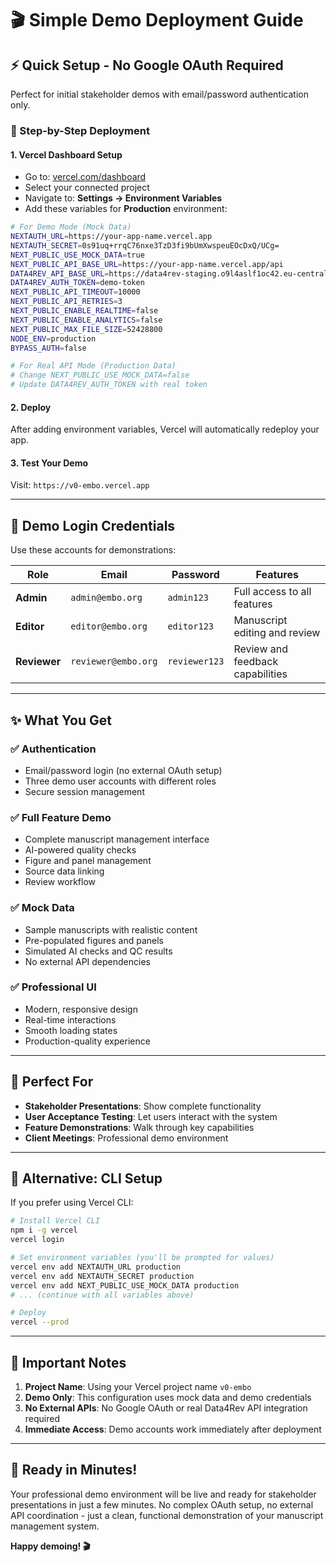 # 🎬 Simple Demo Deployment Guide

## ⚡ Quick Setup - No Google OAuth Required

Perfect for initial stakeholder demos with email/password authentication only.

### 🚀 Step-by-Step Deployment

#### 1. **Vercel Dashboard Setup**

- Go to: [vercel.com/dashboard](https://vercel.com/dashboard)
- Select your connected project
- Navigate to: **Settings → Environment Variables**
- Add these variables for **Production** environment:

```bash
# For Demo Mode (Mock Data)
NEXTAUTH_URL=https://your-app-name.vercel.app
NEXTAUTH_SECRET=0s91uq+rrqC76nxe3TzD3fi9bUmXwspeuEOcDxQ/UCg=
NEXT_PUBLIC_USE_MOCK_DATA=true
NEXT_PUBLIC_API_BASE_URL=https://your-app-name.vercel.app/api
DATA4REV_API_BASE_URL=https://data4rev-staging.o9l4aslf1oc42.eu-central-1.cs.amazonlightsail.com/api
DATA4REV_AUTH_TOKEN=demo-token
NEXT_PUBLIC_API_TIMEOUT=10000
NEXT_PUBLIC_API_RETRIES=3
NEXT_PUBLIC_ENABLE_REALTIME=false
NEXT_PUBLIC_ENABLE_ANALYTICS=false
NEXT_PUBLIC_MAX_FILE_SIZE=52428800
NODE_ENV=production
BYPASS_AUTH=false

# For Real API Mode (Production Data)
# Change NEXT_PUBLIC_USE_MOCK_DATA=false
# Update DATA4REV_AUTH_TOKEN with real token
```

#### 2. **Deploy**

After adding environment variables, Vercel will automatically redeploy your app.

#### 3. **Test Your Demo**

Visit: `https://v0-embo.vercel.app`

---

## 👥 Demo Login Credentials

Use these accounts for demonstrations:

| Role         | Email               | Password      | Features                         |
| ------------ | ------------------- | ------------- | -------------------------------- |
| **Admin**    | `admin@embo.org`    | `admin123`    | Full access to all features      |
| **Editor**   | `editor@embo.org`   | `editor123`   | Manuscript editing and review    |
| **Reviewer** | `reviewer@embo.org` | `reviewer123` | Review and feedback capabilities |

---

## ✨ What You Get

### ✅ **Authentication**

- Email/password login (no external OAuth setup)
- Three demo user accounts with different roles
- Secure session management

### ✅ **Full Feature Demo**

- Complete manuscript management interface
- AI-powered quality checks
- Figure and panel management
- Source data linking
- Review workflow

### ✅ **Mock Data**

- Sample manuscripts with realistic content
- Pre-populated figures and panels
- Simulated AI checks and QC results
- No external API dependencies

### ✅ **Professional UI**

- Modern, responsive design
- Real-time interactions
- Smooth loading states
- Production-quality experience

---

## 🎯 Perfect For

- **Stakeholder Presentations**: Show complete functionality
- **User Acceptance Testing**: Let users interact with the system
- **Feature Demonstrations**: Walk through key capabilities
- **Client Meetings**: Professional demo environment

---

## 🔧 Alternative: CLI Setup

If you prefer using Vercel CLI:

```bash
# Install Vercel CLI
npm i -g vercel
vercel login

# Set environment variables (you'll be prompted for values)
vercel env add NEXTAUTH_URL production
vercel env add NEXTAUTH_SECRET production
vercel env add NEXT_PUBLIC_USE_MOCK_DATA production
# ... (continue with all variables above)

# Deploy
vercel --prod
```

---

## 🚨 Important Notes

1. **Project Name**: Using your Vercel project name `v0-embo`
2. **Demo Only**: This configuration uses mock data and demo credentials
3. **No External APIs**: No Google OAuth or real Data4Rev API integration required
4. **Immediate Access**: Demo accounts work immediately after deployment

---

## 🎉 Ready in Minutes!

Your professional demo environment will be live and ready for stakeholder presentations in just a few minutes. No complex OAuth setup, no external API coordination - just a clean, functional demonstration of your manuscript management system.

**Happy demoing! 🎬**


